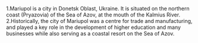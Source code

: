 1.Mariupol is a city in Donetsk Oblast, Ukraine. It is situated on the northern coast (Pryazovia) of the Sea of Azov, at the mouth of the Kalmius River.
2.Historically, the city of Mariupol was a centre for trade and manufacturing, and played a key role in the development of higher education and many businesses while also serving as a coastal resort on the Sea of Azov.
